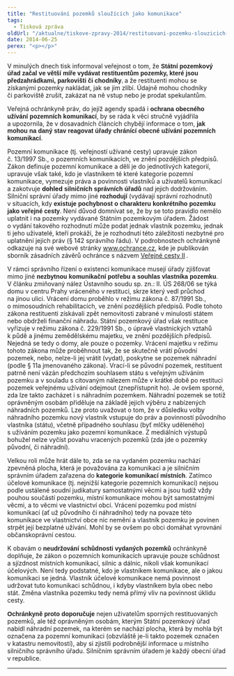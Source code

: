 ```yaml
---
title: "Restituování pozemků sloužících jako komunikace"
tags:
  - Tisková zpráva
oldUrl: "/aktualne/tiskove-zpravy-2014/restituovani-pozemku-slouzicich-jako-komunikace"
date: 2014-06-25
perex: "<p></p>"
---
```


<!-- imported from the old website -->

<p class="MsoNormal">V minulých dnech tisk informoval veřejnost o tom, že <b><span style="FONT-FAMILY: &quot;Arial&quot;, &quot;sans-serif&quot;; mso-bidi-font-family: &quot;Times New Roman&quot;">Státní pozemkový úřad začal ve větší míře vydávat restituentům pozemky, které jsou předzahrádkami, parkovišti či chodníky</span></b><b><span style="FONT-FAMILY: &quot;Arial&quot;, &quot;sans-serif&quot;; FONT-WEIGHT: normal; mso-bidi-font-family: &quot;Times New Roman&quot;; mso-bidi-font-weight: bold">,</span></b><b> </b>a že restituenti mohou se získanými pozemky nakládat, jak se jim zlíbí. Údajně mohou chodníky či parkoviště zrušit, zakázat na ně vstup nebo je prodat spekulantům.</p><p class="MsoNormal">Veřejná ochránkyně práv, do jejíž agendy spadá i <b><span style="FONT-FAMILY: &quot;Arial&quot;, &quot;sans-serif&quot;; mso-bidi-font-family: &quot;Times New Roman&quot;">ochrana obecného užívání pozemních komunikací</span></b>, by se ráda k věci stručně vyjádřila a upozornila, že v dosavadních článcích chybějí informace o tom, <b><span style="FONT-FAMILY: &quot;Arial&quot;, &quot;sans-serif&quot;; mso-bidi-font-family: &quot;Times New Roman&quot;">jak mohou na daný stav reagovat úřady chránící obecné užívání pozemních komunikací</span></b>.</p><p class="MsoNormal">Pozemní komunikace (tj. veřejností užívané cesty) upravuje zákon č. 13/1997 Sb., o pozemních komunikacích, ve znění pozdějších předpisů. Zákon definuje pozemní komunikace a dělí je do jednotlivých kategorií, upravuje však také, kdo je vlastníkem té které kategorie pozemní komunikace, vymezuje práva a povinnosti vlastníků a uživatelů komunikací a zakotvuje <b>dohled<b><span style="FONT-FAMILY: &quot;Arial&quot;, &quot;sans-serif&quot;; mso-bidi-font-family: &quot;Times New Roman&quot;"> silničních správních úřadů</span></b></b><b><span style="FONT-FAMILY: &quot;Arial&quot;, &quot;sans-serif&quot;; FONT-WEIGHT: normal; mso-bidi-font-family: &quot;Times New Roman&quot;; mso-bidi-font-weight: bold"> nad jejich dodržováním</span></b>. Silniční správní úřady mimo jiné <b><span style="FONT-FAMILY: &quot;Arial&quot;, &quot;sans-serif&quot;; mso-bidi-font-family: &quot;Times New Roman&quot;">rozhodují </span></b>(vydávají správní rozhodnutí) v situacích, kdy <b><span style="FONT-FAMILY: &quot;Arial&quot;, &quot;sans-serif&quot;; mso-bidi-font-family: &quot;Times New Roman&quot;">existuje pochybnost o charakteru konkrétního pozemku jako veřejné cesty</span></b>. Není důvod domnívat se, že by se toto pravidlo nemělo uplatnit i na pozemky vydávané Státním pozemkovým úřadem. Žádost o vydání takového rozhodnutí může podat jednak vlastník pozemku, jednak ti jeho uživatelé, kteří prokáží, že je rozhodnutí této záležitosti nezbytné pro uplatnění jejich práv (§ 142 správního řádu). V podrobnostech ochránkyně odkazuje na své webové stránky <a href="http://www.ochrance.cz">www.ochrance.cz</a>, kde je publikován sborník zásadních závěrů ochránce s názvem <a href="http://www.ochrance.cz/uploads-import/Publikace/sborniky_stanoviska/Sbornik_Verejne_cesty-II.pdf" style="mso-comment-reference: BK_1; mso-comment-date: 20140625T1008">Veřejné cesty II</a><span class="MsoCommentReference"><span style="FONT-SIZE: 8pt"><a href="typo3/#_msocom_1" id="_anchor_1" class="msocomanchor" name="_msoanchor_1"></a><span style="mso-special-character: comment"> </span></span></span>.</p><p class="MsoNormal">V rámci správního řízení o existenci komunikace musejí úřady zjišťovat mimo jiné <b><span style="FONT-FAMILY: &quot;Arial&quot;, &quot;sans-serif&quot;; mso-bidi-font-family: &quot;Times New Roman&quot;">nezbytnou komunikační potřebu a souhlas vlastníka pozemku</span></b>. V článku zmiňovaný nález Ústavního soudu sp. zn.: II. ÚS 268/06 se týká domu v centru Prahy vráceného v restituci, skrze který vedl průchod na jinou ulici. Vrácení domu proběhlo v režimu zákona č. 87/1991 Sb., o mimosoudních rehabilitacích, ve znění pozdějších předpisů. Podle tohoto zákona restituenti získávali zpět nemovitosti zabrané v minulosti státem nebo obdrželi finanční náhradu. Státní pozemkový úřad však restituce vyřizuje v režimu zákona č. 229/1991 Sb., o úpravě vlastnických vztahů k půdě a jinému zemědělskému majetku, ve znění pozdějších předpisů. Nejedná se tedy o domy, ale pouze o pozemky. Vrácení majetku v režimu tohoto zákona může proběhnout tak, že se skutečně vrátí původní pozemek, nebo, nelze-li jej vrátit (vydat), poskytne se pozemek náhradní (podle § 11a jmenovaného zákona). Vrací-li se původní pozemek, restituent patrně není vázán předchozím souhlasem státu s veřejným užíváním pozemku a v souladu s citovaným nálezem může v krátké době po restituci pozemek veřejnému užívání odejmout (znepřístupnit ho). Je ovšem sporné, zda lze takto zacházet i s náhradním pozemkem. Náhradní pozemek se totiž oprávněným osobám přiděluje na základě jejich výběru z nabízených náhradních pozemků. Lze proto uvažovat o tom, že v důsledku volby náhradního pozemku nový vlastník vstupuje do práv a povinností původního vlastníka (státu), včetně případného souhlasu (byť mlčky uděleného) s užíváním pozemku jako pozemní komunikace. Z mediálních výstupů bohužel nelze vyčíst povahu vracených pozemků (zda jde o pozemky původní, či náhradní).</p><p class="MsoNormal">Velkou roli může hrát dále to, zda se na vydaném pozemku nachází zpevněná plocha, která je považována za komunikaci a je silničním správním úřadem zařazena do <b><span style="FONT-FAMILY: &quot;Arial&quot;, &quot;sans-serif&quot;; mso-bidi-font-family: &quot;Times New Roman&quot;">kategorie komunikací místních</span></b>. Zatímco účelové komunikace (tj. nejnižší kategorie pozemních komunikací) nejsou podle ustálené soudní judikatury samostatnými věcmi a jsou tudíž vždy pouhou součástí pozemku, místní komunikace mohou být samostatnými věcmi, a to věcmi ve vlastnictví obcí. Vrácení pozemku pod místní komunikací (ať už původního či náhradního) tedy na povaze této komunikace ve vlastnictví obce nic nemění a vlastník pozemku je povinen strpět její bezplatné užívání. Mohl by se ovšem po obci domáhat vyrovnání občanskoprávní cestou.</p><p class="MsoNormal">K obavám o <b><span style="FONT-FAMILY: &quot;Arial&quot;, &quot;sans-serif&quot;; mso-bidi-font-family: &quot;Times New Roman&quot;">neudržování schůdnosti vydaných pozemků</span></b> ochránkyně doplňuje, že zákon o pozemních komunikacích upravuje pouze schůdnost a sjízdnost místních komunikací, silnic a dálnic, nikoli však komunikací účelových. Není tedy podstatné, kdo je vlastníkem komunikace, ale o jakou komunikaci se jedná. Vlastník účelové komunikace nemá povinnost udržovat tuto komunikaci schůdnou, i kdyby vlastníkem byla obec nebo stát. Změna vlastníka pozemku tedy nemá přímý vliv na povinnost úklidu cesty.</p><p class="MsoNormal"><b><span style="FONT-FAMILY: &quot;Arial&quot;, &quot;sans-serif&quot;; mso-bidi-font-family: &quot;Times New Roman&quot;">Ochránkyně proto doporučuje</span></b> nejen uživatelům sporných restituovaných pozemků, ale též oprávněným osobám, kterým Státní pozemkový úřad nabídl náhradní pozemek, na kterém se nachází plocha, která by mohla být označena za pozemní komunikaci (obzvláště je-li takto pozemek označen v katastru nemovitostí), aby si zjistili podrobnější informace u místního silničního správního úřadu. Silničním správním úřadem je každý obecní úřad v republice.</p><div style="mso-element: comment-list"><hr class="msocomoff" /><div style="mso-element: comment"><div id="_com_1" class="msocomtxt"><span style="mso-comment-author: &quot;Kubíková Barbora Mgr.&quot;"><a name="_msocom_1"></a></span></div></div></div>
